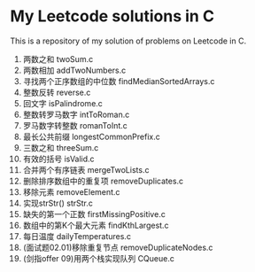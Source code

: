 # My Leetcode solutions in C

This is a repository of my solution of problems on Leetcode in C.

1. 两数之和 twoSum.c
2. 两数相加 addTwoNumbers.c
4. 寻找两个正序数组的中位数 findMedianSortedArrays.c
7. 整数反转 reverse.c
9. 回文字 isPalindrome.c
12. 整数转罗马数字 intToRoman.c
13. 罗马数字转整数 romanToInt.c
14. 最长公共前缀 longestCommonPrefix.c
15. 三数之和 threeSum.c
20. 有效的括号 isValid.c
21. 合并两个有序链表 mergeTwoLists.c
24. 删除排序数组中的重复项 removeDuplicates.c
27. 移除元素 removeElement.c
28. 实现strStr() strStr.c
41. 缺失的第一个正数 firstMissingPositive.c
215. 数组中的第K个最大元素 findKthLargest.c
793. 每日温度 dailyTemperatures.c
0201. (面试题02.01)移除重复节点 removeDuplicateNodes.c
09. (剑指offer 09)用两个栈实现队列 CQueue.c